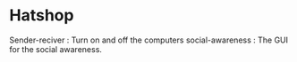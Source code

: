 # Hatshop
Sender-reciver : Turn on and off the computers
social-awareness : The GUI for the social awareness. 
